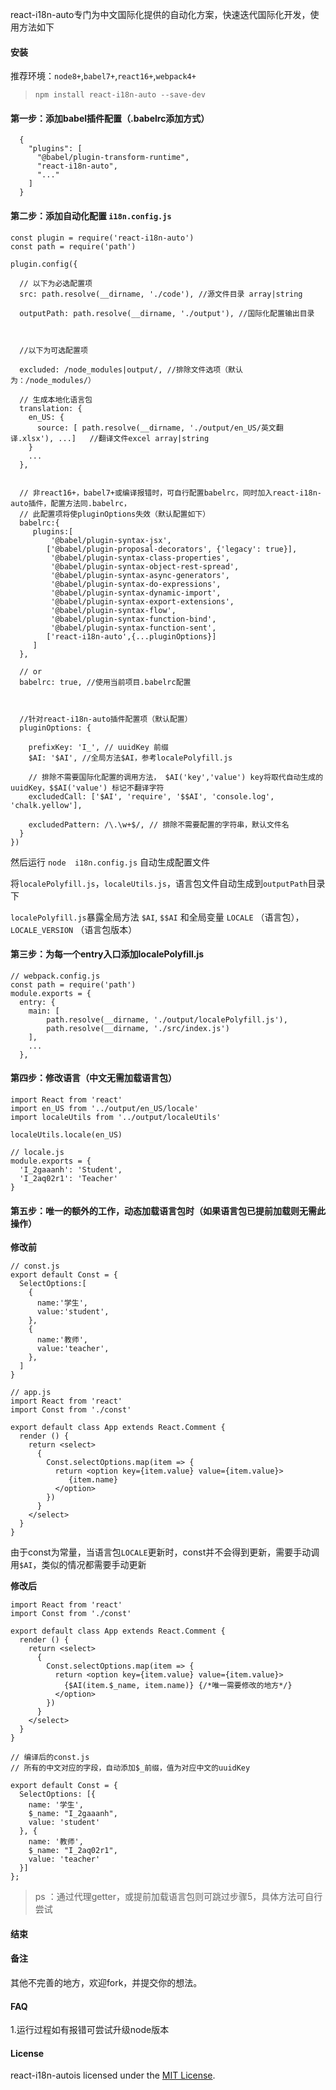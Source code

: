 
react-i18n-auto专门为中文国际化提供的自动化方案，快速迭代国际化开发，使用方法如下


#### 安装

推荐环境：`node8+`,`babel7+`,`react16+`,`webpack4+`

 > `npm install react-i18n-auto --save-dev`


#### 第一步：添加babel插件配置（.babelrc添加方式）
```
  {
    "plugins": [
      "@babel/plugin-transform-runtime",
      "react-i18n-auto",
      "..."
    ]
  }
```
#### 第二步：添加自动化配置 `i18n.config.js`

```
const plugin = require('react-i18n-auto')
const path = require('path')

plugin.config({
  
  // 以下为必选配置项
  src: path.resolve(__dirname, './code'), //源文件目录 array|string
  
  outputPath: path.resolve(__dirname, './output'), //国际化配置输出目录 
  
  
  
  //以下为可选配置项

  excluded: /node_modules|output/, //排除文件选项（默认为：/node_modules/）
  
  // 生成本地化语言包
  translation: {
    en_US: {
      source: [ path.resolve(__dirname, './output/en_US/英文翻译.xlsx'), ...]   //翻译文件excel array|string
    }
    ...
  },


  // 非react16+，babel7+或编译报错时，可自行配置babelrc，同时加入react-i18n-auto插件，配置方法同.babelrc，
  // 此配置项将使pluginOptions失效（默认配置如下）
  babelrc:{
     plugins:[
         '@babel/plugin-syntax-jsx',
        ['@babel/plugin-proposal-decorators', {'legacy': true}],
         '@babel/plugin-syntax-class-properties',
         '@babel/plugin-syntax-object-rest-spread',
         '@babel/plugin-syntax-async-generators',
         '@babel/plugin-syntax-do-expressions',
         '@babel/plugin-syntax-dynamic-import',
         '@babel/plugin-syntax-export-extensions',
         '@babel/plugin-syntax-flow',
         '@babel/plugin-syntax-function-bind',
         '@babel/plugin-syntax-function-sent',
        ['react-i18n-auto',{...pluginOptions}]
     ]
  },
  
  // or
  babelrc: true, //使用当前项目.babelrc配置
  
  
  
  //针对react-i18n-auto插件配置项（默认配置）
  pluginOptions: {
  
    prefixKey: 'I_', // uuidKey 前缀
    $AI: '$AI', //全局方法$AI，参考localePolyfill.js

    // 排除不需要国际化配置的调用方法， $AI('key','value') key将取代自动生成的uuidKey，$$AI('value') 标记不翻译字符
    excludedCall: ['$AI', 'require', '$$AI', 'console.log', 'chalk.yellow'],

    excludedPattern: /\.\w+$/, // 排除不需要配置的字符串，默认文件名
  }
})

```
然后运行 `node  i18n.config.js` 自动生成配置文件

将`localePolyfill.js`，`localeUtils.js`，语言包文件自动生成到`outputPath`目录下

`localePolyfill.js`暴露全局方法 `$AI`, `$$AI`  和全局变量 `LOCALE` （语言包），`LOCALE_VERSION` （语言包版本）



#### 第三步：为每一个entry入口添加localePolyfill.js

```
// webpack.config.js
const path = require('path')
module.exports = {
  entry: {
    main: [
        path.resolve(__dirname, './output/localePolyfill.js'),
        path.resolve(__dirname, './src/index.js')
    ],
    ...
  },
```
#### 第四步：修改语言（中文无需加载语言包）

```
import React from 'react'
import en_US from '../output/en_US/locale'
import localeUtils from '../output/localeUtils'

localeUtils.locale(en_US)
```
```
// locale.js
module.exports = {
  'I_2gaaanh': 'Student',
  'I_2aq02r1': 'Teacher'
}
```

#### 第五步：唯一的额外的工作，动态加载语言包时（如果语言包已提前加载则无需此操作）

**修改前**
```
// const.js
export default Const = {
  SelectOptions:[
    {
      name:'学生',
      value:'student',
    },
    {
      name:'教师',
      value:'teacher',
    },
  ]
}
```

```
// app.js
import React from 'react'
import Const from './const'

export default class App extends React.Comment {
  render () {
    return <select>
      {
        Const.selectOptions.map(item => {
          return <option key={item.value} value={item.value}>
             {item.name}
          </option>
        })
      }
    </select>
  }
}
```
由于const为常量，当语言包`LOCALE`更新时，const并不会得到更新，需要手动调用`$AI`，类似的情况都需要手动更新

**修改后**
```
import React from 'react'
import Const from './const'

export default class App extends React.Comment {
  render () {
    return <select>
      {
        Const.selectOptions.map(item => {
          return <option key={item.value} value={item.value}>
            {$AI(item.$_name, item.name)} {/*唯一需要修改的地方*/}
          </option>
        })
      }
    </select>
  }
}

```


```
// 编译后的const.js
// 所有的中文对应的字段，自动添加$_前缀，值为对应中文的uuidKey

export default Const = {
  SelectOptions: [{
    name: '学生',
    $_name: "I_2gaaanh",
    value: 'student'
  }, {
    name: '教师',
    $_name: "I_2aq02r1",
    value: 'teacher'
  }]
};

```
> ps ：通过代理getter，或提前加载语言包则可跳过步骤5，具体方法可自行尝试

#### 结束


#### 备注
其他不完善的地方，欢迎fork，并提交你的想法。

#### FAQ
1.运行过程如有报错可尝试升级node版本


#### License
react-i18n-autois licensed under the [MIT License](https://github.com/mr18/react-i18n-auto/blob/master/LICENSE).



















